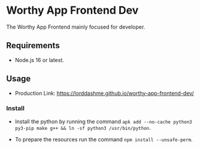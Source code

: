 # Worthy App Frontend Dev

The Worthy App Frontend mainly focused for developer.

## Requirements

- Node.js 16 or latest.

## Usage

- Production Link: <https://lorddashme.github.io/worthy-app-frontend-dev/>

### Install

- Install the python by running the command ```apk add --no-cache python3 py3-pip make g++ && ln -sf python3 /usr/bin/python```.

- To prepare the resources run the command ```npm install --unsafe-perm```.
